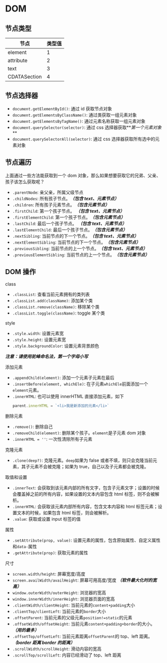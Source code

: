 <!--
 * @Author       : HyFun
 * @Date         : 2021-07-10 21:15:29
 * @Description  : readme
 * @LastEditors  : HyFun
 * @LastEditTime : 2021-07-10 23:29:53
-->

# DOM

## 节点类型

| 节点         | 类型值 |
| ------------ | ------ |
| element      | 1      |
| attribute    | 2      |
| text         | 3      |
| CDATASection | 4      |

## 节点选择器

- `document.getElementById()`: 通过 id 获取节点对象
- `document.getElementsByClassName()`: 通过类获取一组元素对象
- `document.getElementsByTagName()`: 通过元素名称获取一组元素对象
- `document.querySelector(selector)`: 通过 css 选择器获取**_第一个元素对象_**
- `document.querySelectorAll(selector)`: 通过 css 选择器获取所有选中的元素对象

## 节点遍历

上面通过一些方法能获取到一个 dom 对象，那么如果想要获取它的兄弟、父亲、孩子该怎么获取呢？

- `.parentNode`: 亲父亲，所属父级节点
- `.childNodes`: 所有孩子节点。**_（包含 text、元素节点）_**
- `.children`: 所有孩子元素节点。**_（包含元素节点）_**
- `.firstChild`: 第一个孩子节点。 **_（包含 text、元素节点）_**
- `.firstElementChild`: 第一个孩子节点。**_（包含元素节点）_**
- `.lastChild`: 最后一个孩子节点。 **_（包含 text、元素节点）_**
- `.lastElementChild`: 最后一个孩子节点。**_（包含元素节点）_**
- `.nextSibling`: 当前节点的下一个节点。**_（包含 text、元素节点）_**
- `.nextElementSibling`: 当前节点的下一个节点。**_（包含元素节点）_**
- `.previousSibling`: 当前节点的上一个节点。**_（包含 text、元素节点）_**
- `.previousElementSibling`: 当前节点的上一个节点。**_（包含元素节点）_**

## DOM 操作

class

- `.classList`: 查看当前元素拥有的类列表
- `.classList.add(className)`: 添加某个类
- `.classList.remove(className)`: 移除某个类
- `.classList.toggle(className)`: toggle 某个类

style

- `.style.width`: 设置元素宽
- `.style.height`: 设置元素宽
- `.style.backgroundColor`: 设置元素背景颜色

**_注意：请使用驼峰命名法，第一个字母小写_**

添加元素

- `.appendChild(element)`: 添加一个元素子元素在最后
- `.insertBefore(element, whichEle)`: 在子元素`whichEle`前面添加一个`element`元素。
- `.innerHTML`: 也可以使用 innerHTML 直接添加元素，如下
  ```js
  parent.innerHTML = `<li>我是新添加的元素</li>`
  ```

删除元素

- `.remove()`: 删除自己
- `.removeChild(element)`: 删除某个孩子。`element`是子元素 dom 对象
- `.innerHTML = ''`: 一次性清除所有子元素

克隆元素

- `.clone(deep?)`: 克隆元素。`deep`如果为 false 或者不填，则只会克隆当前元素，其子元素不会被克隆；如果为 true，自己以及子元素都会被克隆。

取值和设置

- `.innerText`: 会获取到该元素内部的所有文字，包含子元素文字；设置的时候会覆盖掉之前的所有内容，如果设置的文本内容包含 html 标签，则不会被解析。
- `.innerHTML`: 会获取该元素内部所有内容，包含文本内容和 html 标签元素；设置文本的时候，如果包含 html 标签，则会被解析。
- `.value`: 获取或设置 input 标签的值

属性

- `.setAttribute(prop, value)`: 设置元素的属性，包含原始属性、自定义属性和`data-`属性
- `.getAttribute(prop)`: 获取元素的属性

尺寸

- `screen.width/height`: 屏幕宽度/高度
- `screen.availWidth/availHeight`: 屏幕可用高度/宽度 **_（软件最大化时的宽高）_**
- `window.outerWidth/outerHeight`: 浏览器的宽高
- `window.innerWidth/innerHeight`: 浏览器页面的宽高
- `.clientWidth/clientHeight`: 当前元素的`content+padding`大小
- `.clientTop/clientLeft`: 当前元素的`border`大小
- `.offsetParent`: 当前元素的父级元素`position!=static`的元素
- `.offsetWidth/offsetHeight`: 当前元素`content+padding+border`的大小。 **_（用的最多）_**
- `.offsetTop/offsetLeft`: 当前元素距离`offsetParent`的 top、left 距离。**_（border 距离 border 的距离）_**
- `.scrollWidth/scrollHeight`: 滑动内容的宽高
- `.scrollTop/scrollLeft`: 内容已经滑动了 top、left 距离
